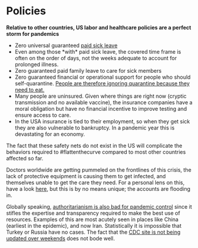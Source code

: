 # Policies
**Relative to other countries, US labor and healthcare policies are a perfect storm for pandemics**

-   Zero universal guaranteed [paid sick leave](https://www.worldpolicycenter.org/policies/for-how-long-are-workers-guaranteed-paid-sick-leave)
-   Even among those \*with\* paid sick leave, the covered time frame is often on the order of days, not the weeks adequate to account for
    prolonged illness.
-   Zero guaranteed paid family leave to care for sick members
-   Zero guaranteed financial or operational support for people who should self-quarantine. [People are therefore ignoring quarantine
    because they need to eat.](https://twitter.com/abcnews/status/1236462655012917249)
-   Many people are uninsured. Given where things are right now (cryptic transmission and no available vaccine), the insurance companies have
    a moral obligation but have no financial incentive to improve testing and ensure access to care.
-   In the USA insurance is tied to their employment, so when they get sick they are also vulnerable to bankruptcy. In a pandemic year this is devastating for an economy.

The fact that these safety nets do not exist in the US will complicate the behaviors required to #flattenthecurve compared to most other countries affected so far.

Doctors worldwide are getting pummeled on the frontlines of this crisis,
the lack of protective equipment is causing them to get infected, and themselves unable to get the care they need. For a personal lens on
this, have a look [here](https://twitter.com/stuff_so/status/1236467114933813248), but this is by no means unique; the accounts are flooding in.

Globally speaking, [authoritarianism is also bad for pandemic control](https://www.theatlantic.com/technology/archive/2020/02/coronavirus-and-blindness-authoritarianism/606922/) since it stifles the expertise and transparency required to make the best use of resources. Examples of this are most acutely seen in places like China (earliest in the epidemic), and now Iran. Statistically it is impossible that Turkey or Russia have no cases. The fact that the [CDC site is not being updated over weekends](https://twitter.com/joshtpm/status/1236876030138294272) does
not bode well.
